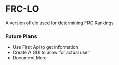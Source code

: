 # FRC-LO
A version of elo used for determining FRC Rankings

### Future Plans
* Use First Api to get information
* Create A GUI to allow for actual user
* Document More
